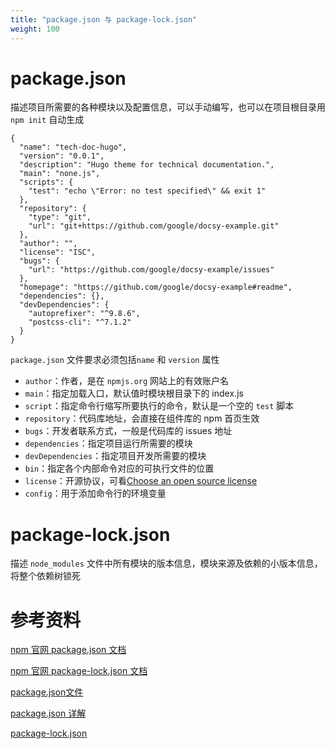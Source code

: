 ```yaml
---
title: "package.json 与 package-lock.json"
weight: 100
---
```


# package.json

描述项目所需要的各种模块以及配置信息，可以手动编写，也可以在项目根目录用 `npm init` 自动生成

```
{
  "name": "tech-doc-hugo",
  "version": "0.0.1",
  "description": "Hugo theme for technical documentation.",
  "main": "none.js",
  "scripts": {
    "test": "echo \"Error: no test specified\" && exit 1"
  },
  "repository": {
    "type": "git",
    "url": "git+https://github.com/google/docsy-example.git"
  },
  "author": "",
  "license": "ISC",
  "bugs": {
    "url": "https://github.com/google/docsy-example/issues"
  },
  "homepage": "https://github.com/google/docsy-example#readme",
  "dependencies": {},
  "devDependencies": {
    "autoprefixer": "^9.8.6",
    "postcss-cli": "^7.1.2"
  }
}
```

`package.json` 文件要求必须包括`name` 和 `version` 属性

- `author`：作者，是在 `npmjs.org` 网站上的有效账户名
- `main`：指定加载入口，默认值时模块根目录下的 index.js
- `script`：指定命令行缩写所要执行的命令，默认是一个空的 `test` 脚本
- `repository`：代码库地址，会直接在组件库的 npm 首页生效
- `bugs`：开发者联系方式，一般是代码库的 issues 地址
- `dependencies`：指定项目运行所需要的模块
- `devDependencies`：指定项目开发所需要的模块
- `bin`：指定各个内部命令对应的可执行文件的位置
- `license`：开源协议，可看[Choose an open source license](https://choosealicense.com/)
- `config`：用于添加命令行的环境变量

# package-lock.json

描述 `node_modules` 文件中所有模块的版本信息，模块来源及依赖的小版本信息，将整个依赖树锁死

# 参考资料

[npm 官网 package.json 文档](https://docs.npmjs.com/cli/v7/configuring-npm/package-json)

[npm 官网 package-lock.json 文档](https://docs.npmjs.com/cli/v7/configuring-npm/package-lock-json)

[package.json文件](http://javascript.ruanyifeng.com/nodejs/packagejson.html)

[package.json 详解](https://juejin.cn/post/6844904006746112007)

[package-lock.json](https://www.jianshu.com/p/2e459040a29f)